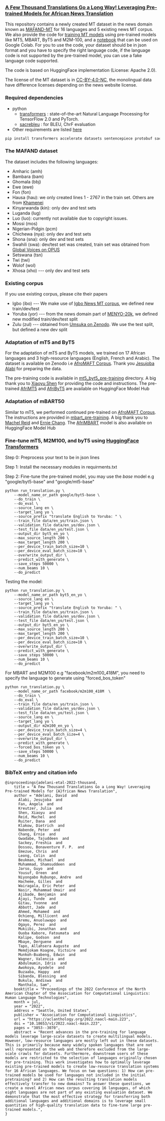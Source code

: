 ### [A Few Thousand Translations Go a Long Way! Leveraging Pre-trained Models for African News Translation](https://arxiv.org/abs/2205.02022) 

This repository contains a newly created MT dataset in the news domain known as [MAFAND-MT](https://github.com/masakhane-io/lafand-mt/tree/main/data/json_files) for 16 languages and 5 existing news MT corpus. We also provide the code for [training MT models](https://github.com/masakhane-io/lafand-mt/blob/main/run_translation.py) using pre-trained models like MT5, MBART, ByT5 and M2M-100, and a [notebook](https://github.com/masakhane-io/lafand-mt/blob/main/lafand.ipynb) that can be used on Google Colab. For you to use the code, your dataset should be in json format and you have to specify the right language code, if the language code is not supported by the pre-trained model, you can use a fake language code supported. 

The code is based on HuggingFace implementation (License: Apache 2.0).

The license of the MT dataset is in [CC-BY-4.0-NC](https://creativecommons.org/licenses/by-nc/4.0/), the monolingual data have difference licenses depending on the news website license. 

### Required dependencies
* python
  * [transformers](https://pypi.org/project/transformers/) : state-of-the-art Natural Language Processing for TensorFlow 2.0 and PyTorch.
  * [sacrebleu](https://pypi.org/project/sacrebleu/) : for BLEU, ChrF evaluation
* Other requirements are listed [here](https://github.com/huggingface/transformers/blob/main/examples/pytorch/translation/requirements.txt)

```bash
pip install transformers accelerate datasets sentencepiece protobuf sacrebleu py7zr torch
```

### The MAFAND dataset

The dataset includes the following languages:
- Amharic (amh)
- Bambara (bam)
- Ghomala (bbj)
- Ewe (ewe)
- Fon (fon)
- Hausa (hau):  we only created lines 1 - 2767 in the train set. Others are from [Khamenei](https://www.statmt.org/wmt21/translation-task.html)
- Kinyarwanda (kin):  only dev and test sets
- Luganda (lug)
- Luo (luo): currently not available due to copyright issues. 
- Mossi (mos) 
- Nigerian-Pidgin (pcm)
- Chichewa (nya):  only dev and test sets
- Shona (sna):  only dev and test sets
- Swahili (swa): dev/test set was created, train set was obtained from [Global Voices on OPUS](https://opus.nlpl.eu/GlobalVoices.php)
- Setswana (tsn)
- Twi (twi)
- Wolof (wol)
- Xhosa (xho) --- only dev and test sets

### Existing corpus

If you use existing corpus, please cite their papers
- Igbo (ibo) --- We make use of [Igbo News MT corpus](https://github.com/IgnatiusEzeani/IGBONLP/tree/master/ig_en_mt), we defined new train/dev/test
- Yoruba (yor) --- from the news domain part of [MENYO-20k](https://github.com/uds-lsv/menyo-20k_MT), we defined new modified train/dev/test split
- Zulu (zul) --- obtained from [Umsuka on Zenodo](https://zenodo.org/record/5035171#.YvpeXHUzY5k). We use the test split, but defined a new dev split


### Adaptation of mT5 and ByT5
For the adaptation of mT5 and ByT5 models, we trained on 17 African languages and 3 high-resource languages (English, French and Arabic). The dataset is available on Zenodo i.e [AfroMAFT Corpus](https://zenodo.org/record/6990611#.Yv6le3UzY5k). Thank you [Jesujoba Alabi](https://ajesujoba.github.io/) for preparing the data. 

The pre-training code is available in [mt5_byt5_pre-training](https://github.com/masakhane-io/lafand-mt/tree/main/mt5_byt5_pre_training) directory. A big thank you to [Xiaoyu Shen](https://scholar.google.de/citations?user=BWfPrE4AAAAJ&hl=zh-TW) for providing the code and instructions. The pre-trained [AfriMT5](https://huggingface.co/masakhane/afri-mt5-base) and [AfriByT5](https://huggingface.co/masakhane/afri-byt5-base) are available on HuggingFace Model Hub

### Adaptation of mBART50
Similar to mT5, we performed continued pre-trained on [AfroMAFT Corpus](https://zenodo.org/record/6990611#.Yv6le3UzY5k). The instructions are provided in [mbart_pre-training](https://github.com/masakhane-io/lafand-mt/tree/main/mbart_pre-training). A big thank you to [Machel Reid](https://machelreid.github.io/) and [Ernie Chang](https://scholar.google.com/citations?user=FbR5cAMAAAAJ&hl=en). The [AfriMBART](https://huggingface.co/masakhane/afri-mbart50) model is also available on HuggingFace Model Hub

### Fine-tune mT5, M2M100, and byT5 using [HuggingFace Transformers](https://github.com/huggingface/transformers/tree/master/examples/pytorch/translation)

Step 0: Preprocess your text to be in json lines

Step 1: Install the necessary modules in requirments.txt

Step 2: Fine-tune the pre-trained model, you may use the *base* model e.g "google/byt5-base" and "google/mt5-base"

```
python run_translation.py \
    --model_name_or_path google/byt5-base \
    --do_train \
    --do_eval \
    --source_lang en \
    --target_lang yo \
    --source_prefix "translate English to Yoruba: " \
    --train_file data/en_yo/train.json \
    --validation_file data/en_yo/dev.json \
    --test_file data/en_yo/test.json \
    --output_dir byt5_en_yo \
    --max_source_length 200 \
    --max_target_length 200 \
    --per_device_train_batch_size=10 \
    --per_device_eval_batch_size=10 \
    --overwrite_output_dir \
    --predict_with_generate \
    --save_steps 50000 \
    --num_beams 10 \
    --do_predict
```

Testing the model:

```
python run_translation.py \
    --model_name_or_path byt5_en_yo \
    --source_lang en \
    --target_lang yo \
    --source_prefix "translate English to Yoruba: " \
    --train_file data/en_yo/train.json \
    --validation_file data/en_yo/dev.json \
    --test_file data/en_yo/test.json \
    --output_dir byt5_en_yo \
    --max_source_length 200 \
    --max_target_length 200 \
    --per_device_train_batch_size=10 \
    --per_device_eval_batch_size=10 \
    --overwrite_output_dir \
    --predict_with_generate \
    --save_steps 50000 \
    --num_beams 10 \
    --do_predict
```

For MBART and M2M100 e.g "facebook/m2m100_418M", you need to specify the language to generate using "forced_bos_token"

```
python run_translation.py \
    --model_name_or_path facebook/m2m100_418M  \
    --do_train \
    --do_eval \
    --train_file data/en_yo/train.json \
    --validation_file data/en_yo/dev.json \
    --test_file data/en_yo/test.json \
    --source_lang en \
    --target_lang yo \
    --output_dir m2m100_en_yo \
    --per_device_train_batch_size=4 \
    --per_device_eval_batch_size=4 \
    --overwrite_output_dir \
    --predict_with_generate \
    --forced_bos_token yo \
    --save_steps 50000 \
    --num_beams 10 \
    --do_predict
```


### BibTeX entry and citation info
```
@inproceedings{adelani-etal-2022-thousand,
    title = "A Few Thousand Translations Go a Long Way! Leveraging Pre-trained Models for {A}frican News Translation",
    author = "Adelani, David  and
      Alabi, Jesujoba  and
      Fan, Angela  and
      Kreutzer, Julia  and
      Shen, Xiaoyu  and
      Reid, Machel  and
      Ruiter, Dana  and
      Klakow, Dietrich  and
      Nabende, Peter  and
      Chang, Ernie  and
      Gwadabe, Tajuddeen  and
      Sackey, Freshia  and
      Dossou, Bonaventure F. P.  and
      Emezue, Chris  and
      Leong, Colin  and
      Beukman, Michael  and
      Muhammad, Shamsuddeen  and
      Jarso, Guyo  and
      Yousuf, Oreen  and
      Niyongabo Rubungo, Andre  and
      Hacheme, Gilles  and
      Wairagala, Eric Peter  and
      Nasir, Muhammad Umair  and
      Ajibade, Benjamin  and
      Ajayi, Tunde  and
      Gitau, Yvonne  and
      Abbott, Jade  and
      Ahmed, Mohamed  and
      Ochieng, Millicent  and
      Aremu, Anuoluwapo  and
      Ogayo, Perez  and
      Mukiibi, Jonathan  and
      Ouoba Kabore, Fatoumata  and
      Kalipe, Godson  and
      Mbaye, Derguene  and
      Tapo, Allahsera Auguste  and
      Memdjokam Koagne, Victoire  and
      Munkoh-Buabeng, Edwin  and
      Wagner, Valencia  and
      Abdulmumin, Idris  and
      Awokoya, Ayodele  and
      Buzaaba, Happy  and
      Sibanda, Blessing  and
      Bukula, Andiswa  and
      Manthalu, Sam",
    booktitle = "Proceedings of the 2022 Conference of the North American Chapter of the Association for Computational Linguistics: Human Language Technologies",
    month = jul,
    year = "2022",
    address = "Seattle, United States",
    publisher = "Association for Computational Linguistics",
    url = "https://aclanthology.org/2022.naacl-main.223",
    doi = "10.18653/v1/2022.naacl-main.223",
    pages = "3053--3070",
    abstract = "Recent advances in the pre-training for language models leverage large-scale datasets to create multilingual models. However, low-resource languages are mostly left out in these datasets. This is primarily because many widely spoken languages that are not well represented on the web and therefore excluded from the large-scale crawls for datasets. Furthermore, downstream users of these models are restricted to the selection of languages originally chosen for pre-training. This work investigates how to optimally leverage existing pre-trained models to create low-resource translation systems for 16 African languages. We focus on two questions: 1) How can pre-trained models be used for languages not included in the initial pretraining? and 2) How can the resulting translation models effectively transfer to new domains? To answer these questions, we create a novel African news corpus covering 16 languages, of which eight languages are not part of any existing evaluation dataset. We demonstrate that the most effective strategy for transferring both additional languages and additional domains is to leverage small quantities of high-quality translation data to fine-tune large pre-trained models.",
}
```
